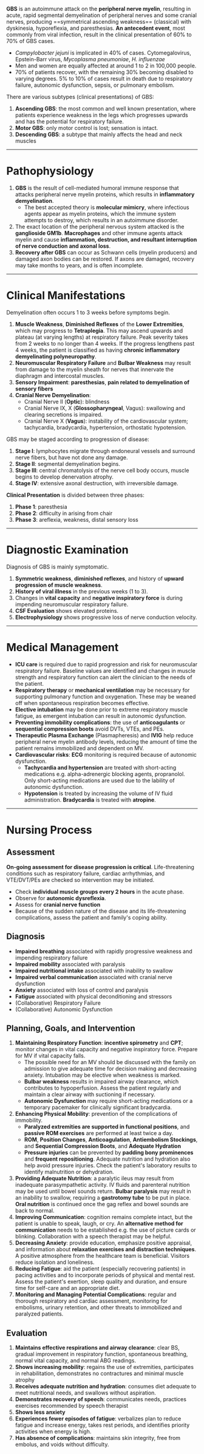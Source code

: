 **GBS** is an autoimmune attack on the **peripheral nerve myelin**, resulting in acute, rapid segmental demyelination of peripheral nerves and some cranial nerves, producing ==symmetrical ascending weakness== (classical) with dyskinesia, hyporeflexia, and paresthesias. **An antecedent event**, most commonly from viral infection, result in the clinical presentation of 60% to 70% of GBS cases.
- *Campylobacter jejuni* is implicated in 40% of cases. Cytomegalovirus, Epstein-Barr virus, *Mycoplasma pneumoniae*, *H. influenzae*
- Men and women are equally affected at around 1 to 2 in 100,000 people.
- 70% of patients recover, with the remaining 30% becoming disabled to varying degrees. 5% to 10% of cases result in death due to respiratory failure, autonomic dysfunction, sepsis, or pulmonary embolism.

There are various subtypes (clinical presentations) of GBS:
1. **Ascending GBS**: the most common and well known presentation, where patients experience weakness in the legs which progresses upwards and has the potential for respiratory failure.
2. **Motor GBS**: only motor control is lost; sensation is intact.
3. **Descending GBS**: a subtype that mainly affects the head and neck muscles
___
# Pathophysiology
1. **GBS** is the result of cell-mediated humoral immune response that attacks peripheral nerve myelin proteins, which results in **inflammatory demyelination**.
	- The best accepted theory is **molecular mimicry**, where infectious agents appear as myelin proteins, which the immune system attempts to destroy, which results in an autoimmune disorder.
2. The exact location of the peripheral nervous system attacked is the **ganglioside GM1b**. **Macrophages** and other immune agents attack myelin and cause **inflammation, destruction, and resultant interruption of nerve conduction and axonal loss**.
3. **Recovery after GBS** can occur as Schwann cells (myelin producers) and damaged axon bodies can be restored. If axons are damaged, recovery may take months to years, and is often incomplete.
___
# Clinical Manifestations
Demyelination often occurs 1 to 3 weeks before symptoms begin.
1. **Muscle Weakness**, **Diminished Reflexes** of the **Lower Extremities**, which may progress to **Tetraplegia**. This may ascend upwards and plateau (at varying lengths) at respiratory failure. Peak severity takes from 2 weeks to no longer than 4 weeks. If the progress lengthens past 4 weeks, the patient is classified as having **chronic inflammatory demyelinating polyneuropathy**.
2. **Neuromuscular Respiratory Failure** and **Bulbar Weakness** may result from damage to the myelin sheath for nerves that innervate the diaphragm and intercostal muscles.
3. **Sensory Impairment**: **paresthesias**, **pain related to demyelination of sensory fibers**
4. **Cranial Nerve Demyelination**:
	- Cranial Nerve II (**Optic**): blindness
	- Cranial Nerve IX, X (**Glossopharyngeal**, Vagus): swallowing and clearing secretions is impaired.
	- Cranial Nerve X (**Vagus**): instability of the cardiovascular system; tachycardia, bradycardia, hypertension, orthostatic hypotension.

GBS may be staged according to progression of disease:
1. **Stage I**: lymphocytes migrate through endoneural vessels and surround nerve fibers, but have not done any damage.
2. **Stage II**: segmental demyelination begins.
3. **Stage III**: central chromatolysis of the nerve cell body occurs, muscle begins to develop denervation atrophy.
4. **Stage IV**: extensive axonal destruction, with irreversible damage.

**Clinical Presentation** is divided between three phases:
1. **Phase 1**: paresthesia
2. **Phase 2**: difficulty in arising from chair
3. **Phase 3**: areflexia, weakness, distal sensory loss
___
# Diagnostic Examination
Diagnosis of GBS is mainly symptomatic.
1. **Symmetric weakness**, **diminished reflexes**, and history of **upward progression of muscle weakness**.
2. **History of viral illness** in the previous weeks (1 to 3).
3. Changes in **vital capacity** and **negative inspiratory force** is during impending neuromuscular respiratory failure.
4. **CSF Evaluation** shows elevated proteins.
5. **Electrophysiology** shows progressive loss of nerve conduction velocity.
___
# Medical Management
- **ICU care** is required due to rapid progression and risk for neuromuscular respiratory failure. Baseline values are identified and changes in muscle strength and respiratory function can alert the clinician to the needs of the patient.
- **Respiratory therapy** or **mechanical ventilation** may be necessary for supporting pulmonary function and oxygenation. These may be weaned off when spontaneous respiration becomes effective.
- **Elective intubation** may be done prior to extreme respiratory muscle fatigue, as emergent intubation can result in autonomic dysfunction.
- **Preventing immobility complications**: the use of **anticoagulants** or **sequential compression boots** avoid DVTs, VTEs, and PEs.
- **Therapeutic Plasma Exchange** (Plasmapheresis) and **IVIG** help reduce peripheral nerve myelin antibody levels, reducing the amount of time the patient remains immobilized and dependent on MV.
- **Cardiovascular risks**: **ECG** monitoring is required because of autonomic dysfunction.
	- **Tachycardia and hypertension** are treated with short-acting medications e.g. alpha-adrenergic blocking agents, propranolol. Only short-acting medications are used due to the lability of autonomic dysfunction.
	- **Hypotension** is treated by increasing the volume of IV fluid administration. **Bradycardia** is treated with **atropine**.
___
# Nursing Process
## Assessment
**On-going assessment for disease progression is critical**. Life-threatening conditions such as respiratory failure, cardiac arrhythmias, and VTE/DVT/PEs are checked so intervention may be initiated.
- Check **individual muscle groups every 2 hours** in the acute phase.
- Observe for **autonomic dysreflexia**.
- Assess for **cranial nerve function**
- Because of the sudden nature of the disease and its life-threatening complications, assess the patient and family's coping ability.
## Diagnosis
- **Impaired breathing** associated with rapidly progressive weakness and impending respiratory failure
- **Impaired mobility** associated with paralysis
- **Impaired nutritional intake** associated with inability to swallow
- **Impaired verbal communication** associated with cranial nerve dysfunction
- **Anxiety** associated with loss of control and paralysis
- **Fatigue** associated with physical deconditioning and stressors
- (Collaborative) Respiratory Failure
- (Collaborative) Autonomic Dysfunction
## Planning, Goals, and Intervention
1. **Maintaining Respiratory Function**: **incentive spirometry** and **CPT**; monitor changes in vital capacity and negative inspiratory force. Prepare for MV if vital capacity falls.
	- The possible need for an MV should be discussed with the family on admission to give adequate time for decision making and decreasing anxiety. Intubation may be elective when weakness is marked.
	- **Bulbar weakness** results in impaired airway clearance, which contributes to hypoperfusion. Assess the patient regularly and maintain a clear airway with suctioning if necessary.
	- **Autonomic Dysfunction** may require short-acting medications or a temporary pacemaker for clinically significant bradycardia.
2. **Enhancing Physical Mobility**: prevention of the complications of immobility.
	- **Paralyzed extremities are supported in functional positions**, and **passive ROM exercises** are performed at least twice a day.
	- **ROM**, **Position Changes**, **Anticoagulation**, **Antiembolism Stockings**, and **Sequential Compression Boots**, and **Adequate Hydration**
	- **Pressure injuries** can be prevented by **padding bony prominences** and **frequent repositioning**. Adequate nutrition and hydration also help avoid pressure injuries. Check the patient's laboratory results to identify malnutrition or dehydration.
3. **Providing Adequate Nutrition**: a paralytic ileus may result from inadequate parasympathetic activity. IV fluids and parenteral nutrition may be used until bowel sounds return. **Bulbar paralysis** may result in an inability to swallow, requiring a **gastrotomy tube** to be put in place. **Oral nutrition** is continued once the gag reflex and bowel sounds are back to normal.
4. **Improving Communication**: cognition remains complete intact, but the patient is unable to speak, laugh, or cry. An **alternative method for communication** needs to be established e.g. the use of picture cards or blinking. Collaboration with a speech therapist may be helpful.
5. **Decreasing Anxiety**: provide education, emphasize positive appraisal, and information about **relaxation exercises and distraction techniques**. A positive atmosphere from the healthcare team is beneficial. Visitors reduce isolation and loneliness.
6. **Reducing Fatigue**: aid the patient (especially recovering patients) in pacing activities and to incorporate periods of physical and mental rest. Assess the patient's exertion, sleep quality and duration, and ensure time for self-care and an appropriate diet.
7. **Monitoring and Managing Potential Complications**: regular and thorough respiratory and cardiac assessment, monitoring for embolisms, urinary retention, and other threats to immobilized and paralyzed patients.
## Evaluation
1. **Maintains effective respirations and airway clearance**: clear BS, gradual improvement in respiratory function, spontaneous breathing, normal vital capacity, and normal ABG readings.
2. **Shows increasing mobility**: regains the use of extremities, participates in rehabilitation, demonstrates no contractures and minimal muscle atrophy
3. **Receives adequate nutrition and hydration**: consumes diet adequate to meet nutritional needs, and swallows without aspiration.
4. **Demonstrates recovery of speech**: communicates needs, practices exercises recommended by speech therapist
5. **Shows less anxiety**
6. **Experiences fewer episodes of fatigue**: verbalizes plan to reduce fatigue and increase energy, takes rest periods, and identifies priority activities when energy is high.
7. **Has absence of complications**: maintains skin integrity, free from embolus, and voids without difficulty.